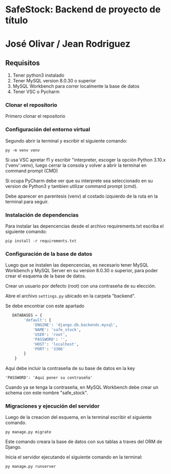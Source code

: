 # SafeStock: Backend de proyecto de título
# José Olivar / Jean Rodriguez

## Requisitos

1. Tener python3 instalado
2. Tener MySQL version 8.0.30 o superior
3. MySQL Workbench para correr localmente la base de datos
4. Tener VSC o Pycharm

### Clonar el repositorio

Primero clonar el repositorio

### Configuración del entorno virtual

Segundo abrir la terminal y escribir el siguiente comando:

```py -m venv venv```

Si usa VSC apretar f1 y escribir "interpreter, escoger la opción Python 3.10.x ('venv':venv), luego cerrar la consola y volver a abrir la terminal en command prompt (CMD)

Si ocupa PyCharm debe ver que su interprete sea seleccionado en su version de Python3 y tambien utilizar command prompt (cmd).

Debe aparecer en parentesis (venv) al costado izquierdo de la ruta en la terminal para seguir.

### Instalación de dependencias

Para instalar las depencencias desde el archivo requirements.txt escriba el siguiente comando:

```pip install -r requirements.txt```


### Configuración de la base de datos

Luego que se instalen las depencencias, es necesario tener MySQL Workbench  y MySQL Server en su version 8.0.30 o superior, para poder crear el esquema de la base de datos.

Crear un usuario por defecto (root) con una contraseña de su elección.

Abre el archivo `settings.py` ubicado en la carpeta "backend".

Se debe encontrar con este apartado

```python
   DATABASES = {
        'default': {
            'ENGINE': 'django.db.backends.mysql',
            'NAME': 'safe_stock',
            'USER': 'root',
            'PASSWORD': '',
            'HOST': 'localhost',
            'PORT': '3306'
        }
    }
```

Aquí debe incluir la contraseña de su base de datos en la key 

```'PASSWORD': 'Aquí poner su contraseña'``` 

Cuando ya se tenga la contraseña, en MySQL Workbench debe crear un schema con este nombre "safe_stock".

### Migraciones y ejecución del servidor

Luego de la creacion del esquema, en la terminal escribir el siguiente comando.

```py manage.py migrate```

Este comando creara la base de datos con sus tablas a traves del ORM de Django.

Inicia el servidor ejecutando el siguiente comando en la terminal:

```py manage.py runserver```
